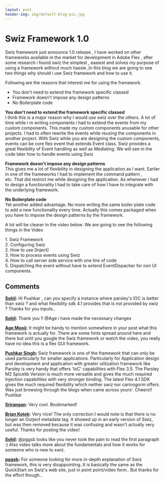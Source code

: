 ```yaml
---
layout: post
header-img: img/default-blog-pic.jpg
---
```


# Swiz Framework 1.0 

Swiz framework just announce 1.0 release , I have worked on other frameworks available in the market for development in Adobe Flex , after some research i found swiz the simplest , easiest and solves my purpose of using a framework without much hassle ,In this blog we are going to see two things why should i use Swiz framework and how to use it.

Following are the reasons that interest me for using the framework.

  * You don't need to extend the framework specific classed
  * Framework doesn't impose any design patterns
  * No Boilerplate code

**You don't need to extend the framework specific classed**  
I think this is a major reason why I would use swiz over the others. A lot of time while i m writing components i had to extend the events from my custom components. This made my custom components unusable for other projects. I had to often rewrite the events while reusing the components in another project. With Swiz while you are designing the custom components, events can be core flex event that extends Event class. Swiz provides a great flexibility of Event handling as well as Mediating. We will see in the code later how to handle events using Swiz

**Framework doesn't impose any design patterns**  
This gives me a lot of flexibility in designing the application as I want. Earlier in one of the frameworks I had to implement the command pattern , etc. That did restrict me while designing the application. As whenever i had to design a functionality I had to take care of how I have to integrate with the underlying framework.

**No Boilerplate code**  
Yet another added advantage. No more writing the same boiler plate code to add a new functionality every time. Actually this comes packaged when you have to impose the design patterns by the framework.

A lot will be clearer in the video below. We are going to see the following things in the Video

1\. Swiz Framework  
2\. Configuring Swiz  
2\. How to use [Inject]  
3\. How to process events using Swiz  
4\. How to call server side service with one line of code  
5\. Dispatching the event without have to extend EventDispacher for non UI components.

## Comments

**[Sohil](#5018 "2011-01-24 17:36:43"):** Hi Pushkar , can you specify a instance where parsley's IOC is better than swiz ? and what flexibility sdk 4.1 provides that is not provided by swiz ? Thanks for you inputs..

**[Sohil](#4880 "2011-01-12 19:16:10"):** Thank you !! @Age i have made the necessary changes

**[Age Mooij](#4877 "2011-01-12 14:47:38"):** It might be handy to mention somewhere in your post what this framework is actually for. There are some hints spread around here and there but until you google the Swiz framework or watch the video, you really have no idea this is a flex GUI framework.

**[Pushkar Singh](#4984 "2011-01-21 10:59:41"):** Swiz framework is one of the framework that can only be used particularly for smaller applications. Particularly for Application design and development and application with greater utilization framework like Parsley is very handy that offers 'IoC' capabilities with Flex 3.5. The Parsley M2 Spicelib Version is much more versatile and gives the much required Injection capabilities with very stronger binding. The latest Flex 4.1 SDK gives the much required flexibility which neither swiz nor carinogorm offers. Was just browsing through the blogs when came across yours'. Cheers!! Pushkar

**[Srirangan](#4869 "2011-01-12 07:53:39"):** Very cool. Bookmarked!

**[Brian Kotek](#4872 "2011-01-12 09:08:42"):** Very nice! The only correction I would note is that there is no longer an Outject metadata tag. It showed up in an early version of Swiz, but was then removed because it was confusing and wasn't actually very useful. Thanks for posting the video!

**[Sohil](#5304 "2011-02-17 10:10:32"):** @pggsb looks like you never took the pain to read the first paragraph :) Also video talks more about the fundamentals and how it works for someone who is new to swiz.

**[pggsb](#5288 "2011-02-13 03:58:56"):** For someone looking for more in-depth explanation of Swiz framework, this is very disappointing..It is basically the same as the QuickStart on Swiz's web site, just in point point/video form.. But thanks for the effort though..

